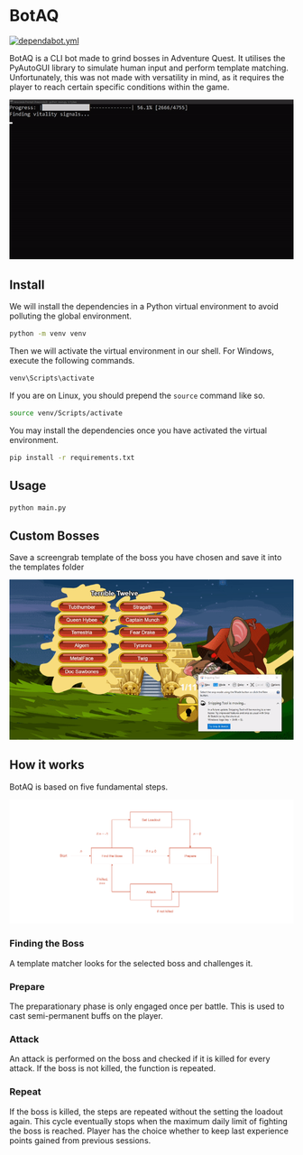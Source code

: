 # BotAQ

[![dependabot.yml](https://github.com/winstxnhdw/BotAQ/actions/workflows/dependabot.yml/badge.svg)](https://github.com/winstxnhdw/BotAQ/actions/workflows/dependabot.yml)

BotAQ is a CLI bot made to grind bosses in Adventure Quest. It utilises the PyAutoGUI library to simulate human input and perform template matching. Unfortunately, this was not made with versatility in mind, as it requires the player to reach certain specific conditions within the game.

<div align="center">
  <img src="resources/terminal.gif" \>
</div>

## Install

We will install the dependencies in a Python virtual environment to avoid polluting the global environment.

```bash
python -m venv venv
```

Then we will activate the virtual environment in our shell. For Windows, execute the following commands.

```ps1
venv\Scripts\activate
```

If you are on Linux, you should prepend the `source` command like so.

```bash
source venv/Scripts/activate
```

You may install the dependencies once you have activated the virtual environment.

```bash
pip install -r requirements.txt
```

## Usage

```bash
python main.py
```

## Custom Bosses

Save a screengrab template of the boss you have chosen and save it into the templates folder

<div align="center">
  <img src="resources/snipping.gif" \>
</div>

## How it works

BotAQ is based on five fundamental steps.

<div align="center">
  <img src="resources/flowchart.png" \>
</div>

### Finding the Boss

A template matcher looks for the selected boss and challenges it.

### Prepare

The preparationary phase is only engaged once per battle. This is used to cast semi-permanent buffs on the player.

### Attack

An attack is performed on the boss and checked if it is killed for every attack. If the boss is not killed, the function is repeated.

### Repeat

If the boss is killed, the steps are repeated without the setting the loadout again. This cycle eventually stops when the maximum daily limit of fighting the boss is reached. Player has the choice whether to keep last experience points gained from previous sessions.
